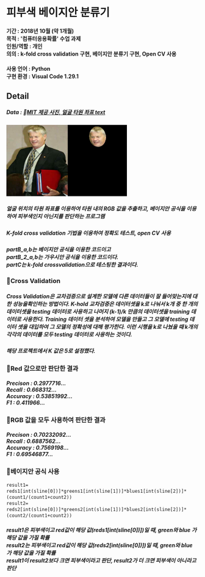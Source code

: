 # 피부색 베이지안 분류기

#### 기간 : 2018년 10월 (약 1개월) <br/>목적 : '컴퓨터응용확률' 수업 과제<br/>인원/역할 : 개인<br/>의의 : k-fold cross validation 구현, 베이지안 분류기 구현, Open CV 사용<br/>


#### 사용 언어 : Python <br/>구현 환경 : Visual Code 1.29.1

## Detail
#####  Data : 🔗[MIT 제공 사진, 얼굴 타원 좌표 text](http://vis-www.cs.umass.edu/fddb/index.html#download)
![Alt text](/20210304202153.png)
##### 얼굴 위치의 타원 좌표를 이용하여 타원 내의 RGB 값을 추출하고, 베이지안 공식을 이용하여 피부색인지 아닌지를 판단하는 프로그램
##### K-fold cross validation 기법을 이용하여 정확도 테스트, open CV 사용

##### partB_a,b는 베이지안 공식을 이용한 코드이고 <br/> partB_2_a,b는 가우시안 공식을 이용한 코드이다. <br/> partC는 k-fold crossvalidation으로 테스팅한 결과이다.


### 📌Cross Validation
##### Cross Validation은 교차검증으로 설계한 모델에 다른 데이터들이 잘 들어맞는지에 대한 성능을확인하는 방법이다. K-hold 교차검증은 데이터셋을 k로 나눠서 k개 중 한 개의 데이터셋을 testing 데이터로 사용하고 나머지 (k-1)/k 만큼의 데이터셋을 training 데이터로 사용한다. Training 데이터 셋을 분석하여 모델을 만들고 그 모델에 testing 데이터 셋을 대입하여 그 모델의 정확성에 대해 평가한다. 이런 시행을 k로 나눴을 때 k개의 각각의 데이터를 모두 testing 데이터로 사용하는 것이다.
##### 해당 프로젝트에서 K 값은 5로 설정했다.

### 📌Red 값으로만 판단한 결과
##### Precison : 0.2977716... <br/> Recall : 0.668312... <br/> Accuracy : 0.53851992... <br/> F1 : 0.411966...

### 📌RGB 값을 모두 사용하여 판단한 결과 
##### Precison : 0.70232092... <br/> Recall : 0.6887562... <br/> Accuracy : 0.7569198... <br/> F1 : 0.69546877...

### 📌베이지안 공식 사용
<pre><code>result1= reds1[int(sline[0])]*greens1[int(sline[1])]*blues1[int(sline[2])]*(count1/(count1+count2))
result2= reds2[int(sline[0])]*greens2[int(sline[1])]*blues2[int(sline[2])]*(count2/(count1+count2))
</code></pre>

##### result1은 피부색이고 red값이 해당 값(reds1[int(sline[0])])일 때, green와 blue 가 해당 값을 가질 확률<br/>result2는 피부색이고 red값이 해당 값(reds2[int(sline[0])])일 때, green와 blue 가 해당 값을 가질 확률<br/> result1이 result2보다 크면 피부색이라고 판단, result2가 더 크면 피부색이 아니라고 판단
